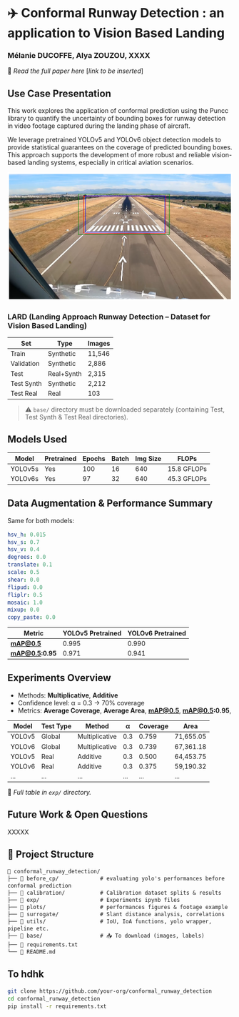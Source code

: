 # ✈️ Conformal Runway Detection : an application to Vision Based Landing
### **Mélanie DUCOFFE**, **Alya ZOUZOU**, XXXX
📄 *Read the full paper here* [*link to be inserted*]  

## Use Case Presentation
This work explores the application of conformal prediction using the Puncc library to quantify the uncertainty of bounding boxes for runway detection in video footage captured during the landing phase of aircraft.

We leverage pretrained YOLOv5 and YOLOv6 object detection models to provide statistical guarantees on the coverage of predicted bounding boxes. This approach supports the development of more robust and reliable vision-based landing systems, especially in critical aviation scenarios.

![Alt text](./plots/v5_m/cropped.png)
###  LARD (Landing Approach Runway Detection – Dataset for Vision Based Landing)

| Set          | Type         |  Images |
|--------------|--------------|----------|
| Train        | Synthetic    | 11,546   |
| Validation   | Synthetic    | 2,886    |
| Test         | Real+Synth   | 2,315    |
| Test Synth   | Synthetic    | 2,212    |
| Test Real    | Real         | 103      |

> ⚠️ `base/` directory must be downloaded separately (containing Test, Test Synth & Test Real directories).


## Models Used

| Model    | Pretrained | Epochs | Batch | Img Size | FLOPs         |
|----------|------------|--------|-------|----------|----------------|
| YOLOv5s  | Yes        | 100    | 16    | 640      | 15.8 GFLOPs    |
| YOLOv6s  | Yes        | 97     | 32    | 640      | 45.3 GFLOPs    |


## Data Augmentation & Performance Summary

Same for both models:
```yaml
hsv_h: 0.015
hsv_s: 0.7
hsv_v: 0.4
degrees: 0.0
translate: 0.1
scale: 0.5
shear: 0.0
flipud: 0.0
fliplr: 0.5
mosaic: 1.0
mixup: 0.0
copy_paste: 0.0
```


| Metric            | YOLOv5 Pretrained | YOLOv6 Pretrained |
|------------------|------------------|------------------|
| **mAP@0.5**       | 0.995            | 0.990            |
| **mAP@0.5:0.95**  | 0.971            | 0.941            |


## Experiments Overview

- Methods: **Multiplicative**, **Additive**
- Confidence level: α = 0.3 → 70% coverage
- Metrics: **Average Coverage**, **Average Area**, **mAP@0.5**, **mAP@0.5:0.95**,

| Model      | Test Type | Method        | α | Coverage | Area        |
|------------|-----------|---------------|---|----------|-------------|
| YOLOv5     | Global    | Multiplicative| 0.3 | 0.759 | 71,655.05   |
| YOLOv6     | Global    | Multiplicative| 0.3 | 0.739 | 67,361.18   |
| YOLOv5     | Real      | Additive      | 0.3 | 0.500 | 64,453.75   |
| YOLOv6     | Real      | Additive      | 0.3 | 0.375 | 59,190.32   |
| ...        | ...       | ...           | ... | ...    | ...         |

📌 *Full table in `exp/` directory.*


##  Future Work & Open Questions
XXXXX

## 📂 Project Structure
```
📂 conformal_runway_detection/
├── 📁 before_cp/             # evaluating yolo's performances before conformal prediction
├── 📁 calibration/           # Calibration dataset splits & results
├── 📁 exp/                   # Experiments ipynb files
├── 📁 plots/                 # performances figures & footage example
├── 📁 surrogate/             # Slant distance analysis, correlations
├── 📁 utils/                 # IoU, IoA functions, yolo wrapper, pipeline etc.
├── 📁 base/                  # 📥 To download (images, labels)
├── 📄 requirements.txt
└── 📄 README.md
```

## To hdhk

```bash
git clone https://github.com/your-org/conformal_runway_detection
cd conformal_runway_detection
pip install -r requirements.txt
```
